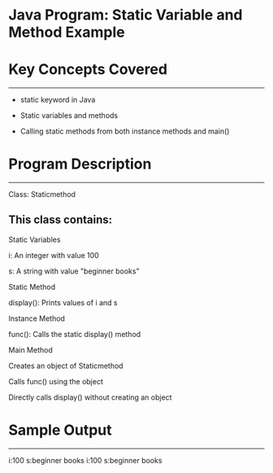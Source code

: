 # Java Program: Static Variable and Method Example

# Key Concepts Covered
----------------------
* static keyword in Java

* Static variables and methods

* Calling static methods from both instance methods and main()



# Program Description
---------------------
Class: Staticmethod

This class contains:
--------------------
Static Variables

i: An integer with value 100

s: A string with value "beginner books"

Static Method

display(): Prints values of i and s


Instance Method

func(): Calls the static display() method

Main Method

Creates an object of Staticmethod

Calls func() using the object

Directly calls display() without creating an object



# Sample Output
---------------
i:100
s:beginner books
i:100
s:beginner books
